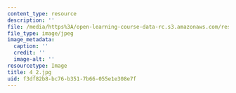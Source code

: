 ```yaml
---
content_type: resource
description: ''
file: /media/https%3A/open-learning-course-data-rc.s3.amazonaws.com/res-18-006-calculus-revisited-single-variable-calculus-fall-2010/f3df82b8bc76b3517b66055e1e308e7f_4_2.jpg
file_type: image/jpeg
image_metadata:
  caption: ''
  credit: ''
  image-alt: ''
resourcetype: Image
title: 4_2.jpg
uid: f3df82b8-bc76-b351-7b66-055e1e308e7f
---
```

